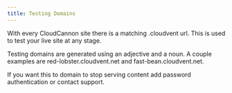 ```yaml
---
title: Testing Domains
---
```



With every CloudCannon site there is a matching .cloudvent url. This is used to test your live site at any stage.

Testing domains are generated using an adjective and a noun. A couple examples are red-lobster.cloudvent.net and fast-bean.cloudvent.net.

If you want this to domain to stop serving content add password authentication or contact support.
